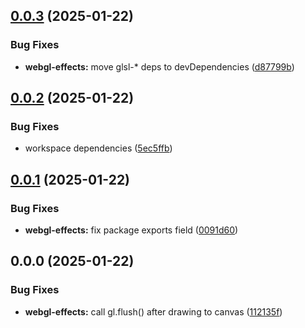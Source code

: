 ## [0.0.3](https://gitea.com/miru/miru/compare/webgl-effects@0.0.2...webgl-effects@0.0.3) (2025-01-22)


### Bug Fixes

* **webgl-effects:** move glsl-* deps to devDependencies ([d87799b](https://gitea.com/miru/miru/commits/d87799b36816187eb7e96c06c5904fee9c4297c6))



## [0.0.2](https://gitea.com/miru/miru/compare/webgl-effects@0.0.1...webgl-effects@0.0.2) (2025-01-22)


### Bug Fixes

* workspace dependencies ([5ec5ffb](https://gitea.com/miru/miru/commits/5ec5ffbedc6d22ca97668192dbca45d12db351e4))



## [0.0.1](https://gitea.com/miru/miru/compare/webgl-effects@0.0.0...webgl-effects@0.0.1) (2025-01-22)


### Bug Fixes

* **webgl-effects:** fix package exports field ([0091d60](https://gitea.com/miru/miru/commits/0091d60ae00b428cbec9759a41a2f773725aaf36))



## 0.0.0 (2025-01-22)


### Bug Fixes

* **webgl-effects:** call gl.flush() after drawing to canvas ([112135f](https://gitea.com/miru/miru/commits/112135f25e3abbd5be3190197ea8ecead0bce1d9))



